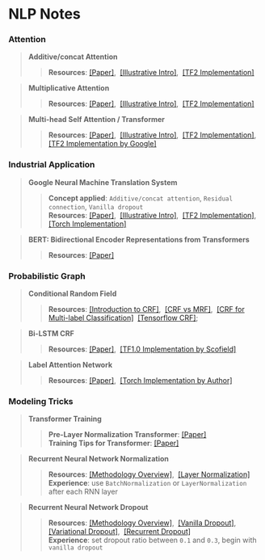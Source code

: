 # NLP Notes
 
### Attention

>**Additive/concat Attention**
>>**Resources**: [[Paper]](https://github.com/ywu94/NLP-Notes/blob/master/Papers/[Attention]Neural-Machine-Translation-by-Jointly-Learning-to-Align-and-Translate.pdf),&nbsp; [[Illustrative Intro]](https://towardsdatascience.com/attn-illustrated-attention-5ec4ad276ee3),&nbsp; [[TF2 Implementation]](https://github.com/ywu94/NLP-Notes/blob/master/Implementations/add-attn-tf2implementation.py)

>**Multiplicative Attention**
>>**Resources**: [[Paper]](https://github.com/ywu94/NLP-Notes/blob/master/Papers/[Attention]Effective-Approaches-to-Attention-based-Neural-Machine-Translation.pdf),&nbsp; [[Illustrative Intro]](https://towardsdatascience.com/attn-illustrated-attention-5ec4ad276ee3),&nbsp; [[TF2 Implementation]](https://github.com/ywu94/NLP-Notes/blob/master/Implementations/mul-attn-tf2implementation.py)

>**Multi-head Self Attention / Transformer**
>>**Resources**: [[Paper]](https://github.com/ywu94/NLP-Notes/blob/master/Papers/[Attention]Attention-Is-All-You-Need.pdf),&nbsp; [[Illustrative Intro]](http://jalammar.github.io/illustrated-transformer/),&nbsp; [[TF2 Implementation]](https://github.com/ywu94/NLP-Notes/tree/master/Implementations/transformer-tf2implementation),&nbsp;
[[TF2 Implementation by Google]](https://www.tensorflow.org/tutorials/text/transformer)
 
### Industrial Application

>**Google Neural Machine Translation System**
>>**Concept applied**: `Additive/concat attention`, `Residual connection`, `Vanilla dropout` <br/>**Resources**: [[Paper]](https://github.com/ywu94/NLP-Notes/blob/master/Papers/[Industry]Google%E2%80%99s-Neural-Machine-Translation-System.pdf),&nbsp; [[Illustrative Intro]](https://towardsdatascience.com/attn-illustrated-attention-5ec4ad276ee3),&nbsp; [[TF2 Implementation]](https://github.com/ywu94/NLP-Notes/blob/master/Implementations/gnmt-tf2implementation.py),&nbsp;  [[Torch Implementation]](https://github.com/ywu94/NLP-Notes/blob/master/Implementations/gnmt-torchimplementation.py)

>**BERT: Bidirectional Encoder Representations from Transformers**
>>**Resources**: [[Paper]](https://github.com/ywu94/NLP-Notes/blob/master/Papers/%5BIndustry%5DBERT-Pre-training-of-Deep%20Bidirectional-Transformers-for-Language-Understanding.pdf)

### Probabilistic Graph 

> **Conditional Random Field**
>> **Resources**: [[Introduction to CRF]](https://github.com/ywu94/NLP-Notes/blob/master/Papers/%5BCRF%5DAn-Introduction-to-Conditional-Random-Field.pdf),&nbsp;  [[CRF vs MRF]](https://stats.stackexchange.com/questions/156697/whats-the-difference-between-a-markov-random-field-and-a-conditional-random-fie),&nbsp;  [[CRF for Multi-label Classification]](https://github.com/ywu94/NLP-Notes/blob/master/Papers/%5BCRF%5DCollective-Multi-Label-Classification.pdf)&nbsp;  [[Tensorflow CRF]](https://www.tensorflow.org/addons/api_docs/python/tfa/text/crf);

> **Bi-LSTM CRF**
>> **Resources**: [[Paper]](https://github.com/ywu94/NLP-Notes/blob/master/Papers/%5BNER%5DNeural-Architectures-for-Named-Entity-Recognition.pdf),&nbsp;  [[TF1.0 Implementation by Scofield]](https://github.com/scofield7419/sequence-labeling-BiLSTM-CRF)

> **Label Attention Network**
>> **Resources**: [[Paper]](https://github.com/ywu94/NLP-Notes/blob/master/Papers/%5BNER%5DHierarchically-Refined-Label-Attention-Network-for-Sequence-Labeling.pdf),&nbsp;  [[Torch Implementation by Author]](https://github.com/Nealcly/BiLSTM-LAN)
   
### Modeling Tricks

> **Transformer Training**
>>**Pre-Layer Normalization Transformer**: [[Paper]](https://arxiv.org/pdf/2002.04745.pdf)<br/>
>>**Training Tips for Transformer**: [[Paper]](https://ufal.mff.cuni.cz/pbml/110/art-popel-bojar.pdf)

>**Recurrent Neural Network Normalization**
>>**Resources**: [[Methodology Overview]](https://mlexplained.com/2018/11/30/an-overview-of-normalization-methods-in-deep-learning/),&nbsp; [[Layer Normalization]](https://github.com/ywu94/NLP-Notes/blob/master/Papers/%5BRNN-Training%5DLayer-Normalization.pdf)<br/>**Experience**: use `BatchNormalization` or `LayerNormalization` after each RNN layer

>**Recurrent Neural Network Dropout**
>>**Resources**: [[Methodology Overview]](https://medium.com/@bingobee01/a-review-of-dropout-as-applied-to-rnns-72e79ecd5b7b),&nbsp; [[Vanilla Dropout]](https://github.com/ywu94/NLP-Notes/blob/master/Papers/%5BRNN-Dropout%5DRecurrent-Neural-Network-Regularization.pdf),&nbsp; [[Variational Dropout]](https://github.com/ywu94/NLP-Notes/blob/master/Papers/%5BRNN-Dropout%5DA-Theoretically-Grounded-Application-of-Dropout-in-Recurrent-Neural-Networks.pdf),&nbsp; [[Recurrent Dropout]](https://github.com/ywu94/NLP-Notes/blob/master/Papers/%5BRNN-Dropout%5DRecurrent-Dropout-without-Memory-Loss.pdf)<br/>**Experience**: set dropout ratio between `0.1` and `0.3`, begin with `vanilla dropout`

